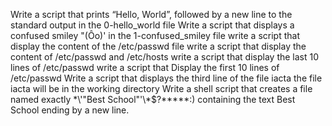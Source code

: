 Write a script that prints “Hello, World”, followed by a new line to the standard output in the 0-hello_world file
Write a script that displays a confused smiley "(Ôo)' in the 1-confused_smiley file
write a script that display the content of the /etc/passwd file
write a script that display the content of /etc/passwd and /etc/hosts
write a script that display the last 10 lines of /etc/passwd
write a script that Display the first 10 lines of /etc/passwd
Write a script that displays the third line of the file iacta the file iacta will be in the working directory
Write a shell script that creates a file named exactly \*\\'"Best School"\'\\*$\?\*\*\*\*\*:) containing the text Best School ending by a new line.
